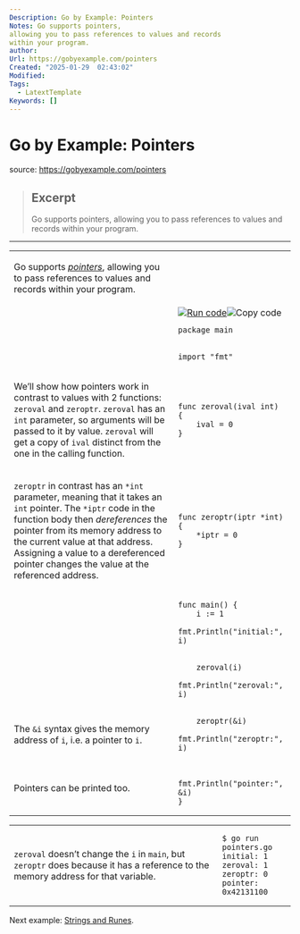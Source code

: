 ```yaml
---
Description: Go by Example: Pointers
Notes: Go supports pointers,
allowing you to pass references to values and records
within your program.
author: 
Url: https://gobyexample.com/pointers
Created: "2025-01-29  02:43:02"
Modified: 
Tags:
  - LatextTemplate
Keywords: []
---
```


# Go by Example: Pointers

source: https://gobyexample.com/pointers

> ## Excerpt
> Go supports pointers,
allowing you to pass references to values and records
within your program.

---
<table><tbody><tr><td><p>Go supports <em><a href="https://en.wikipedia.org/wiki/Pointer_(computer_programming)">pointers</a></em>, allowing you to pass references to values and records within your program.</p></td><td></td></tr><tr><td></td><td><a href="https://go.dev/play/p/OlWCLpxAyBz"><img title="Run code" src="https://gobyexample.com/play.png"></a><img title="Copy code" src="https://gobyexample.com/clipboard.png"><pre><code><span><span><span>package</span> <span>main</span></span></span></code></pre></td></tr><tr><td></td><td><pre><code><span><span><span>import</span> <span>"fmt"</span></span></span></code></pre></td></tr><tr><td><p>We’ll show how pointers work in contrast to values with 2 functions: <code>zeroval</code> and <code>zeroptr</code>. <code>zeroval</code> has an <code>int</code> parameter, so arguments will be passed to it by value. <code>zeroval</code> will get a copy of <code>ival</code> distinct from the one in the calling function.</p></td><td><pre><code><span><span><span>func</span> <span>zeroval</span><span>(</span><span>ival</span> <span>int</span><span>)</span> <span>{</span>
</span></span><span><span>    <span>ival</span> <span>=</span> <span>0</span>
</span></span><span><span><span>}</span></span></span></code></pre></td></tr><tr><td><p><code>zeroptr</code> in contrast has an <code>*int</code> parameter, meaning that it takes an <code>int</code> pointer. The <code>*iptr</code> code in the function body then <em>dereferences</em> the pointer from its memory address to the current value at that address. Assigning a value to a dereferenced pointer changes the value at the referenced address.</p></td><td><pre><code><span><span><span>func</span> <span>zeroptr</span><span>(</span><span>iptr</span> <span>*</span><span>int</span><span>)</span> <span>{</span>
</span></span><span><span>    <span>*</span><span>iptr</span> <span>=</span> <span>0</span>
</span></span><span><span><span>}</span></span></span></code></pre></td></tr><tr><td></td><td><pre><code><span><span><span>func</span> <span>main</span><span>()</span> <span>{</span>
</span></span><span><span>    <span>i</span> <span>:=</span> <span>1</span>
</span></span><span><span>    <span>fmt</span><span>.</span><span>Println</span><span>(</span><span>"initial:"</span><span>,</span> <span>i</span><span>)</span></span></span></code></pre></td></tr><tr><td></td><td><pre><code><span><span>    <span>zeroval</span><span>(</span><span>i</span><span>)</span>
</span></span><span><span>    <span>fmt</span><span>.</span><span>Println</span><span>(</span><span>"zeroval:"</span><span>,</span> <span>i</span><span>)</span></span></span></code></pre></td></tr><tr><td><p>The <code>&amp;i</code> syntax gives the memory address of <code>i</code>, i.e. a pointer to <code>i</code>.</p></td><td><pre><code><span><span>    <span>zeroptr</span><span>(</span><span>&amp;</span><span>i</span><span>)</span>
</span></span><span><span>    <span>fmt</span><span>.</span><span>Println</span><span>(</span><span>"zeroptr:"</span><span>,</span> <span>i</span><span>)</span></span></span></code></pre></td></tr><tr><td><p>Pointers can be printed too.</p></td><td><pre><code><span><span>    <span>fmt</span><span>.</span><span>Println</span><span>(</span><span>"pointer:"</span><span>,</span> <span>&amp;</span><span>i</span><span>)</span>
</span></span><span><span><span>}</span></span></span></code></pre></td></tr></tbody></table>

<table><tbody><tr><td><p><code>zeroval</code> doesn’t change the <code>i</code> in <code>main</code>, but <code>zeroptr</code> does because it has a reference to the memory address for that variable.</p></td><td><pre><code><span><span><span>$</span> go run pointers.go
</span></span><span><span><span>initial: 1
</span></span></span><span><span><span>zeroval: 1
</span></span></span><span><span><span>zeroptr: 0
</span></span></span><span><span><span>pointer: 0x42131100</span></span></span></code></pre></td></tr></tbody></table>

Next example: [Strings and Runes](https://gobyexample.com/strings-and-runes).
